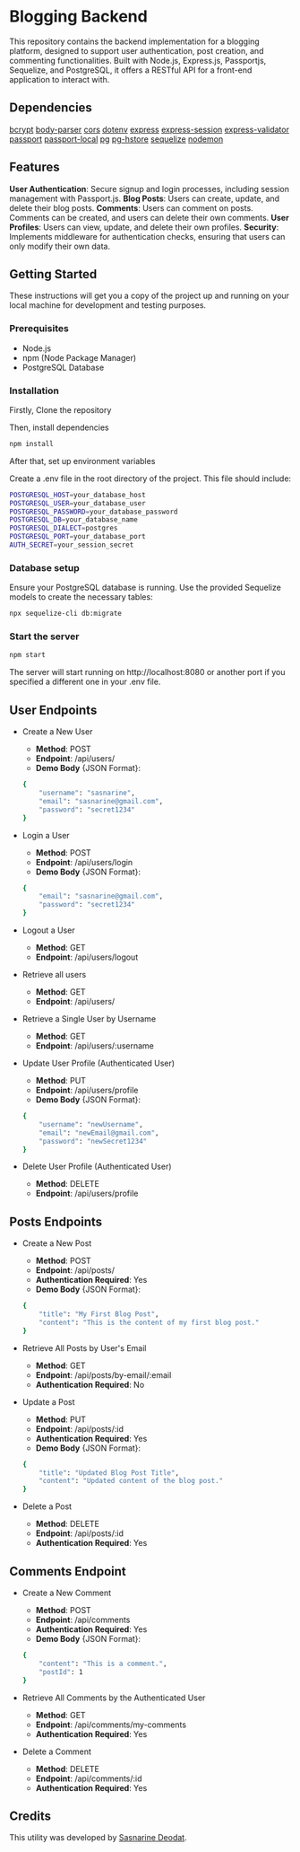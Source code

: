 # Blogging Backend

This repository contains the backend implementation for a blogging platform, designed to support user authentication, post creation, and commenting functionalities. Built with Node.js, Express.js, Passportjs, Sequelize, and PostgreSQL, it offers a RESTful API for a front-end application to interact with.

## Dependencies

[bcrypt](https://www.npmjs.com/package/bcrypt)
[body-parser](https://www.npmjs.com/package/body-parser)
[cors](https://www.npmjs.com/package/cors)
[dotenv](https://www.npmjs.com/package/dotenv)
[express](https://www.npmjs.com/package/express)
[express-session](https://www.npmjs.com/package/express-session)
[express-validator](https://www.npmjs.com/package/express-validator)
[passport](https://www.npmjs.com/package/passport)
[passport-local](https://www.npmjs.com/package/passport-local)
[pg](https://www.npmjs.com/package/pg)
[pg-hstore](https://www.npmjs.com/package/pg-hstore)
[sequelize](https://www.npmjs.com/package/sequelize)
[nodemon](https://www.npmjs.com/package/nodemon)

## Features

**User Authentication**: Secure signup and login processes, including session management with Passport.js.
**Blog Posts**: Users can create, update, and delete their blog posts.
**Comments**: Users can comment on posts. Comments can be created, and users can delete their own comments.
**User Profiles**: Users can view, update, and delete their own profiles.
**Security**: Implements middleware for authentication checks, ensuring that users can only modify their own data.

## Getting Started

These instructions will get you a copy of the project up and running on your local machine for development and testing purposes.

### Prerequisites

- Node.js
- npm (Node Package Manager)
- PostgreSQL Database

### Installation

Firstly, Clone the repository

Then, install dependencies

```bash
npm install
```

After that, set up environment variables

Create a .env file in the root directory of the project. This file should include:

```bash
POSTGRESQL_HOST=your_database_host
POSTGRESQL_USER=your_database_user
POSTGRESQL_PASSWORD=your_database_password
POSTGRESQL_DB=your_database_name
POSTGRESQL_DIALECT=postgres
POSTGRESQL_PORT=your_database_port
AUTH_SECRET=your_session_secret
```

### Database setup

Ensure your PostgreSQL database is running. Use the provided Sequelize models to create the necessary tables:

```bash
npx sequelize-cli db:migrate
```

### Start the server
```bash
npm start
```

The server will start running on http://localhost:8080 or another port if you specified a different one in your .env file.

## User Endpoints

- Create a New User

    - **Method**: POST
    - **Endpoint**: /api/users/
    - **Demo Body** {JSON Format}:
    ```bash
    {
        "username": "sasnarine",
        "email": "sasnarine@gmail.com",
        "password": "secret1234"
    }
    ```

- Login a User

    - **Method**: POST
    - **Endpoint**: /api/users/login
    - **Demo Body** {JSON Format}:
    ```bash
    {
        "email": "sasnarine@gmail.com",
        "password": "secret1234"
    }
    ```

- Logout a User

    - **Method**: GET
    - **Endpoint**: /api/users/logout

- Retrieve all users

    - **Method**: GET
    - **Endpoint**: /api/users/

- Retrieve a Single User by Username

    - **Method**: GET
    - **Endpoint**: /api/users/:username

- Update User Profile (Authenticated User)

    - **Method**: PUT
    - **Endpoint**: /api/users/profile
    - **Demo Body** {JSON Format}:
    ```bash
    {
        "username": "newUsername",
        "email": "newEmail@gmail.com",
        "password": "newSecret1234"
    }
    ```
    
- Delete User Profile (Authenticated User)

    - **Method**: DELETE
    - **Endpoint**: /api/users/profile

## Posts Endpoints

- Create a New Post

    - **Method**: POST
    - **Endpoint**: /api/posts/
    - **Authentication Required**: Yes
    - **Demo Body** {JSON Format}:
    ```bash
    {
        "title": "My First Blog Post",
        "content": "This is the content of my first blog post."
    }
    ```

- Retrieve All Posts by User's Email

    - **Method**: GET
    - **Endpoint**: /api/posts/by-email/:email
    - **Authentication Required**: No

- Update a Post

    - **Method**: PUT
    - **Endpoint**: /api/posts/:id
    - **Authentication Required**: Yes
    - **Demo Body** {JSON Format}:
    ```bash
    {
        "title": "Updated Blog Post Title",
        "content": "Updated content of the blog post."
    }
    ```

- Delete a Post

    - **Method**: DELETE
    - **Endpoint**: /api/posts/:id
    - **Authentication Required**: Yes

## Comments Endpoint

- Create a New Comment

    - **Method**: POST
    - **Endpoint**: /api/comments
    - **Authentication Required**: Yes
    - **Demo Body** {JSON Format}:
    ```bash
    {
        "content": "This is a comment.",
        "postId": 1
    }
    ```

- Retrieve All Comments by the Authenticated User

    - **Method**: GET
    - **Endpoint**: /api/comments/my-comments
    - **Authentication Required**: Yes

- Delete a Comment

    - **Method**: DELETE
    - **Endpoint**: /api/comments/:id
    - **Authentication Required**: Yes

## Credits 

This utility was developed by [Sasnarine Deodat](https://github.com/SasnarineDeodat).